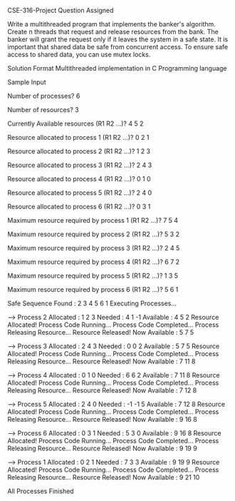 CSE-316-Project
Question Assigned

Write a multithreaded program that implements the banker's algorithm. Create n threads that request and release resources from the bank. The banker will grant the request only if it leaves the system in a safe state. It is important that shared data be safe from concurrent access. To ensure safe access to shared data, you can use mutex locks.

Solution Format
Multithreaded implementation in C Programming language





Sample Input

Number of processes? 6

Number of resources? 3

Currently Available resources (R1 R2 ...)? 4 5 2


Resource allocated to process 1 (R1 R2 ...)? 0 2 1

Resource allocated to process 2 (R1 R2 ...)? 1 2 3

Resource allocated to process 3 (R1 R2 ...)? 2 4 3

Resource allocated to process 4 (R1 R2 ...)? 0 1 0

Resource allocated to process 5 (R1 R2 ...)? 2 4 0

Resource allocated to process 6 (R1 R2 ...)? 0 3 1


Maximum resource required by process 1 (R1 R2 ...)? 7 5 4

Maximum resource required by process 2 (R1 R2 ...)? 5 3 2

Maximum resource required by process 3 (R1 R2 ...)? 2 4 5

Maximum resource required by process 4 (R1 R2 ...)? 6 7 2

Maximum resource required by process 5 (R1 R2 ...)? 1 3 5

Maximum resource required by process 6 (R1 R2 ...)? 5 6 1



Safe Sequence Found : 2  3  4  5  6  1
Executing Processes...


--> Process 2
        Allocated :   1  2  3
        Needed    :   4  1 -1
        Available :   4  5  2
        Resource Allocated!
        Process Code Running...
        Process Code Completed...
        Process Releasing Resource...
        Resource Released!
        Now Available :   5  7  5


--> Process 3
        Allocated :   2  4  3
        Needed    :   0  0  2
        Available :   5  7  5
        Resource Allocated!
        Process Code Running...
        Process Code Completed...
        Process Releasing Resource...
        Resource Released!
        Now Available :   7 11  8


--> Process 4
        Allocated :   0  1  0
        Needed    :   6  6  2
        Available :   7 11  8
        Resource Allocated!
        Process Code Running...
        Process Code Completed...
        Process Releasing Resource...
        Resource Released!
        Now Available :   7 12  8


--> Process 5
        Allocated :   2  4  0
        Needed    :  -1 -1  5
        Available :   7 12  8
        Resource Allocated!
        Process Code Running...
        Process Code Completed...
        Process Releasing Resource...
        Resource Released!
        Now Available :   9 16  8


--> Process 6
        Allocated :   0  3  1
        Needed    :   5  3  0
        Available :   9 16  8
        Resource Allocated!
        Process Code Running...
        Process Code Completed...
        Process Releasing Resource...
        Resource Released!
        Now Available :   9 19  9


--> Process 1
        Allocated :   0  2  1
        Needed    :   7  3  3
        Available :   9 19  9
        Resource Allocated!
        Process Code Running...
        Process Code Completed...
        Process Releasing Resource...
        Resource Released!
        Now Available :   9 21 10


All Processes Finished
